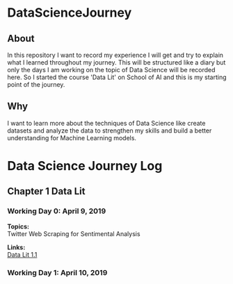 # DataScienceJourney

## About
In this repository I want to record my experience I will get and try to explain what I learned throughout my journey.
This will be structured like a diary but only the days I am working on the topic of Data Science will be recorded
here. So I started the course 'Data Lit' on School of AI and this is my starting point of the journey.

## Why
I want to learn more about the techniques of Data Science like create datasets and analyze the data to strengthen my skills
and build a better understanding for Machine Learning models.

# Data Science Journey Log

## Chapter 1 Data Lit

### Working Day 0: April 9, 2019

**Topics:** \
Twitter Web Scraping for Sentimental Analysis

**Links:** \
[Data Lit 1.1](https://www.theschool.ai/courses/data-lit/lessons/twitter-web-scraping-for-lexicon-based-sentiment-analysis/)

### Working Day 1: April 10, 2019
